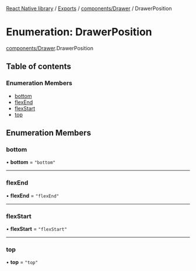 [React Native library](../index.md) / [Exports](../modules.md) / [components/Drawer](../modules/components_Drawer.md) / DrawerPosition

# Enumeration: DrawerPosition

[components/Drawer](../modules/components_Drawer.md).DrawerPosition

## Table of contents

### Enumeration Members

- [bottom](components_Drawer.DrawerPosition.md#bottom)
- [flexEnd](components_Drawer.DrawerPosition.md#flexend)
- [flexStart](components_Drawer.DrawerPosition.md#flexstart)
- [top](components_Drawer.DrawerPosition.md#top)

## Enumeration Members

### bottom

• **bottom** = ``"bottom"``

___

### flexEnd

• **flexEnd** = ``"flexEnd"``

___

### flexStart

• **flexStart** = ``"flexStart"``

___

### top

• **top** = ``"top"``
